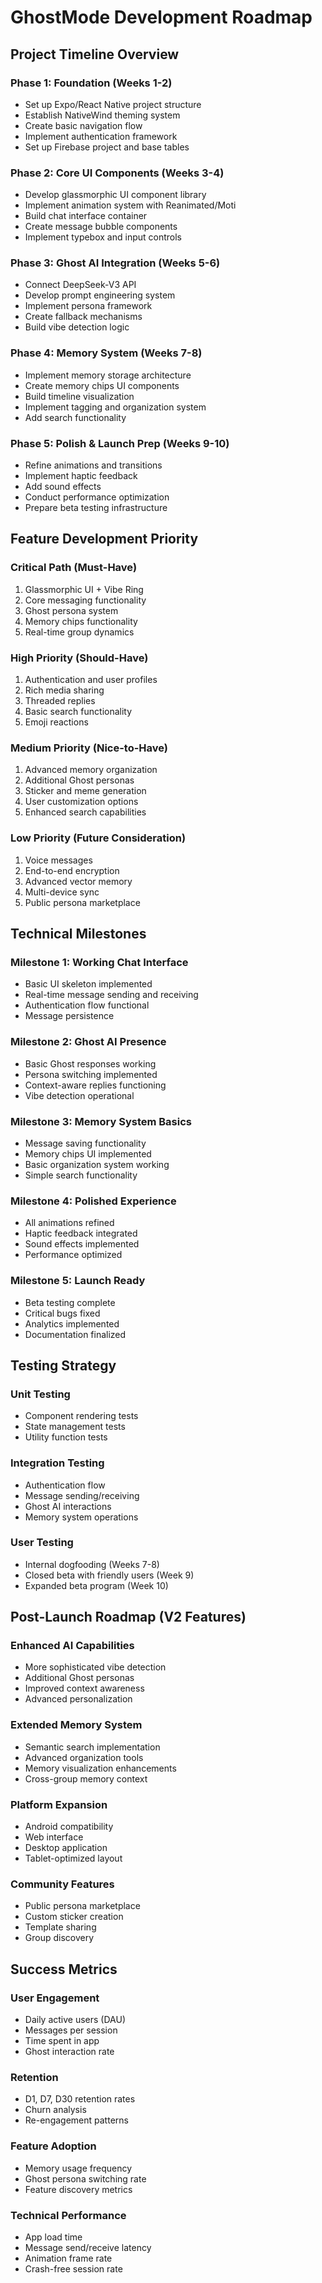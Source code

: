 # GhostMode Development Roadmap

## Project Timeline Overview

### Phase 1: Foundation (Weeks 1-2)
- Set up Expo/React Native project structure
- Establish NativeWind theming system
- Create basic navigation flow
- Implement authentication framework
- Set up Firebase project and base tables

### Phase 2: Core UI Components (Weeks 3-4)
- Develop glassmorphic UI component library
- Implement animation system with Reanimated/Moti
- Build chat interface container
- Create message bubble components
- Implement typebox and input controls

### Phase 3: Ghost AI Integration (Weeks 5-6)
- Connect DeepSeek-V3 API
- Develop prompt engineering system
- Implement persona framework
- Create fallback mechanisms
- Build vibe detection logic

### Phase 4: Memory System (Weeks 7-8)
- Implement memory storage architecture
- Create memory chips UI components
- Build timeline visualization
- Implement tagging and organization system
- Add search functionality

### Phase 5: Polish & Launch Prep (Weeks 9-10)
- Refine animations and transitions
- Implement haptic feedback
- Add sound effects
- Conduct performance optimization
- Prepare beta testing infrastructure

## Feature Development Priority

### Critical Path (Must-Have)
1. Glassmorphic UI + Vibe Ring
2. Core messaging functionality
3. Ghost persona system
4. Memory chips functionality
5. Real-time group dynamics

### High Priority (Should-Have)
1. Authentication and user profiles
2. Rich media sharing
3. Threaded replies
4. Basic search functionality
5. Emoji reactions

### Medium Priority (Nice-to-Have)
1. Advanced memory organization
2. Additional Ghost personas
3. Sticker and meme generation
4. User customization options
5. Enhanced search capabilities

### Low Priority (Future Consideration)
1. Voice messages
2. End-to-end encryption
3. Advanced vector memory
4. Multi-device sync
5. Public persona marketplace

## Technical Milestones

### Milestone 1: Working Chat Interface
- Basic UI skeleton implemented
- Real-time message sending and receiving
- Authentication flow functional
- Message persistence

### Milestone 2: Ghost AI Presence
- Basic Ghost responses working
- Persona switching implemented
- Context-aware replies functioning
- Vibe detection operational

### Milestone 3: Memory System Basics
- Message saving functionality
- Memory chips UI implemented
- Basic organization system working
- Simple search functionality

### Milestone 4: Polished Experience
- All animations refined
- Haptic feedback integrated
- Sound effects implemented
- Performance optimized

### Milestone 5: Launch Ready
- Beta testing complete
- Critical bugs fixed
- Analytics implemented
- Documentation finalized

## Testing Strategy

### Unit Testing
- Component rendering tests
- State management tests
- Utility function tests

### Integration Testing
- Authentication flow
- Message sending/receiving
- Ghost AI interactions
- Memory system operations

### User Testing
- Internal dogfooding (Weeks 7-8)
- Closed beta with friendly users (Week 9)
- Expanded beta program (Week 10)

## Post-Launch Roadmap (V2 Features)

### Enhanced AI Capabilities
- More sophisticated vibe detection
- Additional Ghost personas
- Improved context awareness
- Advanced personalization

### Extended Memory System
- Semantic search implementation
- Advanced organization tools
- Memory visualization enhancements
- Cross-group memory context

### Platform Expansion
- Android compatibility
- Web interface
- Desktop application
- Tablet-optimized layout

### Community Features
- Public persona marketplace
- Custom sticker creation
- Template sharing
- Group discovery

## Success Metrics

### User Engagement
- Daily active users (DAU)
- Messages per session
- Time spent in app
- Ghost interaction rate

### Retention
- D1, D7, D30 retention rates
- Churn analysis
- Re-engagement patterns

### Feature Adoption
- Memory usage frequency
- Ghost persona switching rate
- Feature discovery metrics

### Technical Performance
- App load time
- Message send/receive latency
- Animation frame rate
- Crash-free session rate
